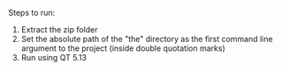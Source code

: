 Steps to run:
1) Extract the zip folder
2) Set the absolute path of the "the" directory as the first command line argument to the project (inside double quotation marks)
3) Run using QT 5.13
